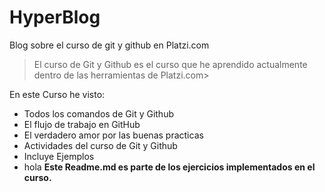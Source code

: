 # HyperBlog
Blog sobre el curso de git y github en Platzi.com
>El curso de Git y Github es el curso que he aprendido actualmente dentro de las herramientas de Platzi.com>

En este Curso he visto:
* Todos los comandos de Git y Github
* El flujo de trabajo en GitHub
* El verdadero amor por las buenas practicas
* Actividades del curso de Git y Github
* Incluye Ejemplos
* hola
**Este Readme.md es parte de los ejercicios implementados en el curso.**

